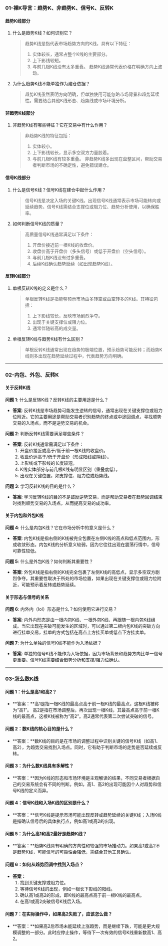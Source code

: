 ### 01-裸K导言：趋势K、非趋势K、信号K、反转K

#### **趋势K线部分**

1. 什么是趋势K线？如何识别它？

   > 趋势K线是指代表市场趋势方向的K线，具有以下特征：
   >
   > 1. 实体较长，通常占整个K线的主要部分。
   > 2. 上下影线较短。
   > 3. 与前几根K线没有太多重叠。 趋势K线通常代表价格在明确方向上波动。

2. 为什么趋势K线不能单独作为建仓依据？

   > 趋势K线虽然表明方向明确，但单独使用可能忽略市场背景和趋势延续性。需要结合其他K线形态、趋势线或市场环境分析。

#### **非趋势K线部分**

1. 非趋势K线有哪些特征？它在交易中有什么作用？

   >非趋势K线的特征包括：
   >
   >1. 实体较小。
   >2. 上下影线较长，显示多空双方力量胶着。
   >3. 与前几根K线有较多重叠。 非趋势K线多出现在盘整区间，帮助交易者判断市场的不确定性，避免错误建仓。

#### **信号K线部分**

1. 什么是信号K线？信号K线在建仓中起什么作用？

   >信号K线是决定入场的关键K线。出现信号K线通常表示市场可能转向或延续趋势。信号K线需结合支撑位或阻力位、趋势分析使用，以确保胜率。

2. 如何判断信号K线的质量？

   > 高质量信号K线通常满足以下条件：
   >
   > 1. 开盘价接近前一根K线的收盘价。
   > 2. 收盘价高于开盘价（多头信号）或低于开盘价（空头信号）。
   > 3. 与前几根K线没有过多重叠。
   > 4. 后续K线确认趋势延续（如出现趋势K线）。

#### **反转K线部分**

1. 单根反转K线的定义是什么？

   > 单根反转K线是指能够预示市场由多转空或由空转多的K线。其特征包括：
   >
   > 1. 上下影线较长，反映市场剧烈争夺。
   > 2. 出现于关键支撑位或阻力位。
   > 3. 通常伴随较高的成交量。

2. 单根反转K线与趋势K线有什么区别？

   > 单根反转K线通常出现在趋势的极端位置，预示趋势可能反转；而趋势K线则多出现在趋势延续过程中，代表趋势方向明确。

------

### 02-内包、外包、反转K

#### **关于反转K线**

**问题 1**: 什么是反转K线？反转K线的主要用途是什么？

- **答案**: 反转K线是市场趋势可能发生逆转的信号，通常出现在关键支撑位或阻力位附近。它的主要用途是帮助交易者识别趋势的终点或中途回调点，寻找顺势交易的入场点，而不是逆势交易的机会。

**问题 2**: 判断反转K线需要满足哪些条件？

- **答案**: 反转K线通常需满足以下条件：
  1. 开盘价接近或高于/低于前一根K线的收盘价。
  2. 收盘价远高于/低于开盘价（形成阳线或阴线）。
  3. 上影线或下影线的长度较短。
  4. K线实体部分与前几根K线有明显区别（重叠度低）。
  5. 出现在关键位置，如支撑位、阻力位或趋势线。

**问题 3**: 学习反转K线的目的是什么？

- **答案**: 学习反转K线的目的不是鼓励逆势交易，而是帮助交易者在趋势回调结束时找到顺势交易的入场点，从而提高交易的成功率。

#### **关于内包和外包K线**

**问题 4**: 什么是内包K线？它在市场分析中的意义是什么？

- **答案**: 内包K线是指右侧的K线被完全包裹在左侧K线的高点和低点范围内，形成收敛形态。内包K线的分析意义较弱，因为它往往出现在震荡行情中，信号可靠性较低。

**问题 5**: 什么是外包K线？如何判断其重要性？

- **答案**: 外包K线是指右侧的K线完全包裹了左侧K线的高低点，显示多空双方剧烈争夺。其重要性取决于所处的市场位置，如果出现在关键支撑位或阻力位附近，可能预示着反转或趋势延续。

#### **关于形态与信号的关系**

**问题 6**: 内外内（IoI）形态是什么？如何使用它进行交易？

- **答案**: 内外内形态是由一根内包K线、一根外包K线、再跟随一根内包K线组成。当它出现在突破可能发生的区域时，可以通过第二根内包K线的突破方向进行挂单交易，挂单的方式包括在高点上方挂买单或低点下方挂卖单。

**问题 7**: 为什么单独的信号K线不能作为入场依据？

- **答案**: 单独的信号K线不能作为入场依据，因为市场背景和趋势方向比单一信号更重要。信号K线需要结合趋势分析和支撑/阻力位确认。

-------

### 03-怎么数K线

#### **问题 1：什么是高1和高2？**

- **答案：**高1是指一根K线的最高点高于前一根K线的最高点，这根K线被称为“高1”。
  高2是指在市场调整后，再次出现一根K线，其最高点高于前一根K线的最高点，这根K线被称为“高2”。高2通常代表第二次尝试突破的信号。

#### **问题 2：数K线的核心目的是什么？**

- **答案：**数K线的目的是在市场的调整过程中识别关键的信号K线（如高1、高2），为趋势交易找到入场点。同时，它有助于判断市场的走势是否延续或反转。

#### **问题 3：为什么数K线具有多解性？**

- **答案：**因为K线的形态和市场环境是主观解读的结果，不同交易者根据自己的交易系统会有不同的判断。例如，高1、高2的出现可能因个人对趋势和信号K线的定义而异。

#### **问题 4：信号K线和入场K线的区别是什么？**

- **答案：**信号K线是提示市场可能出现反转或趋势延续的关键K线；入场K线是指确认信号后的具体执行点，例如高1或高2的出现。

#### **问题 5：为什么高1和高2最好是趋势K线？**

- **答案：**趋势K线具有明确的方向性和较强的市场推动力。如果高1或高2不是趋势K线，可能信号的可靠性会降低，需结合其他工具确认。

#### **问题 6：如何从趋势回调中找到入场点？**

- **答案：**
  1. 找到关键支撑或阻力位。
  2. 等待信号K线的出现，例如一根长下影线的阳线。
  3. 确认高1或高2的形成，即K线的最高点高于前一根K线的最高点。
  4. 在高1或高2突破信号K线后入场。

#### **问题 7：在实际操作中，如果高2失败了，应该怎么做？**

- **答案：**如果高2后市场未能延续上涨趋势，而是继续下跌，可能是更大规模调整的一部分。此时应停止操作，等待下一次有效的信号K线重新数高1、高2。